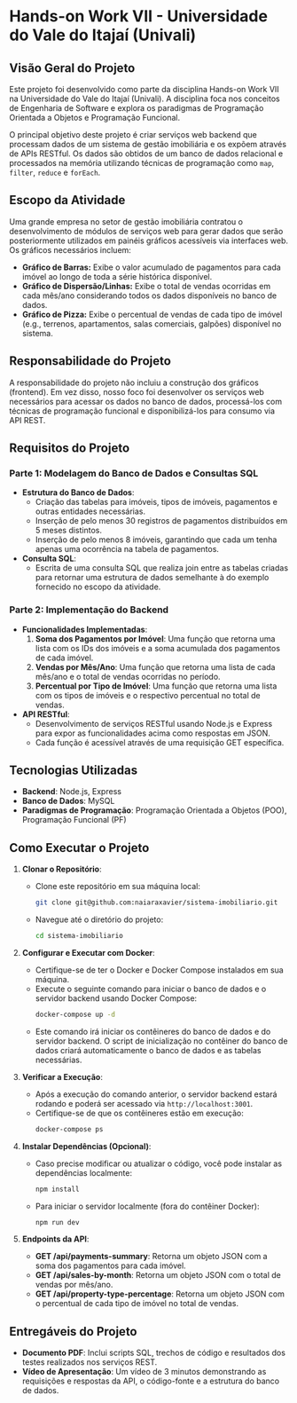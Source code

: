 # Hands-on Work VII - Universidade do Vale do Itajaí (Univali)

## Visão Geral do Projeto

Este projeto foi desenvolvido como parte da disciplina Hands-on Work VII na Universidade do Vale do Itajaí (Univali). A disciplina foca nos conceitos de Engenharia de Software e explora os paradigmas de Programação Orientada a Objetos e Programação Funcional.

O principal objetivo deste projeto é criar serviços web backend que processam dados de um sistema de gestão imobiliária e os expõem através de APIs RESTful. Os dados são obtidos de um banco de dados relacional e processados na memória utilizando técnicas de programação como `map`, `filter`, `reduce` e `forEach`.

## Escopo da Atividade

Uma grande empresa no setor de gestão imobiliária contratou o desenvolvimento de módulos de serviços web para gerar dados que serão posteriormente utilizados em painéis gráficos acessíveis via interfaces web. Os gráficos necessários incluem:

- **Gráfico de Barras:** Exibe o valor acumulado de pagamentos para cada imóvel ao longo de toda a série histórica disponível.
- **Gráfico de Dispersão/Linhas:** Exibe o total de vendas ocorridas em cada mês/ano considerando todos os dados disponíveis no banco de dados.
- **Gráfico de Pizza:** Exibe o percentual de vendas de cada tipo de imóvel (e.g., terrenos, apartamentos, salas comerciais, galpões) disponível no sistema.

## Responsabilidade do Projeto

A responsabilidade do projeto não incluiu a construção dos gráficos (frontend). Em vez disso, nosso foco foi desenvolver os serviços web necessários para acessar os dados no banco de dados, processá-los com técnicas de programação funcional e disponibilizá-los para consumo via API REST.

## Requisitos do Projeto

### Parte 1: Modelagem do Banco de Dados e Consultas SQL

- **Estrutura do Banco de Dados**:
  - Criação das tabelas para imóveis, tipos de imóveis, pagamentos e outras entidades necessárias.
  - Inserção de pelo menos 30 registros de pagamentos distribuídos em 5 meses distintos.
  - Inserção de pelo menos 8 imóveis, garantindo que cada um tenha apenas uma ocorrência na tabela de pagamentos.
- **Consulta SQL**:
  - Escrita de uma consulta SQL que realiza join entre as tabelas criadas para retornar uma estrutura de dados semelhante à do exemplo fornecido no escopo da atividade.

### Parte 2: Implementação do Backend

- **Funcionalidades Implementadas**:
  1. **Soma dos Pagamentos por Imóvel**: Uma função que retorna uma lista com os IDs dos imóveis e a soma acumulada dos pagamentos de cada imóvel.
  2. **Vendas por Mês/Ano**: Uma função que retorna uma lista de cada mês/ano e o total de vendas ocorridas no período.
  3. **Percentual por Tipo de Imóvel**: Uma função que retorna uma lista com os tipos de imóveis e o respectivo percentual no total de vendas.
- **API RESTful**:
  - Desenvolvimento de serviços RESTful usando Node.js e Express para expor as funcionalidades acima como respostas em JSON.
  - Cada função é acessível através de uma requisição GET específica.

## Tecnologias Utilizadas

- **Backend**: Node.js, Express
- **Banco de Dados**: MySQL
- **Paradigmas de Programação**: Programação Orientada a Objetos (POO), Programação Funcional (PF)

## Como Executar o Projeto

1. **Clonar o Repositório**:

   - Clone este repositório em sua máquina local:
     ```bash
     git clone git@github.com:naiaraxavier/sistema-imobiliario.git
     ```
   - Navegue até o diretório do projeto:
     ```bash
     cd sistema-imobiliario
     ```

2. **Configurar e Executar com Docker**:

   - Certifique-se de ter o Docker e Docker Compose instalados em sua máquina.
   - Execute o seguinte comando para iniciar o banco de dados e o servidor backend usando Docker Compose:
     ```bash
     docker-compose up -d
     ```
   - Este comando irá iniciar os contêineres do banco de dados e do servidor backend. O script de inicialização no contêiner do banco de dados criará automaticamente o banco de dados e as tabelas necessárias.

3. **Verificar a Execução**:

   - Após a execução do comando anterior, o servidor backend estará rodando e poderá ser acessado via `http://localhost:3001`.
   - Certifique-se de que os contêineres estão em execução:
     ```bash
     docker-compose ps
     ```

4. **Instalar Dependências (Opcional)**:

   - Caso precise modificar ou atualizar o código, você pode instalar as dependências localmente:
     ```bash
     npm install
     ```
   - Para iniciar o servidor localmente (fora do contêiner Docker):
     ```bash
     npm run dev
     ```

5. **Endpoints da API**:
   - **GET /api/payments-summary**: Retorna um objeto JSON com a soma dos pagamentos para cada imóvel.
   - **GET /api/sales-by-month**: Retorna um objeto JSON com o total de vendas por mês/ano.
   - **GET /api/property-type-percentage**: Retorna um objeto JSON com o percentual de cada tipo de imóvel no total de vendas.

## Entregáveis do Projeto

- **Documento PDF**: Inclui scripts SQL, trechos de código e resultados dos testes realizados nos serviços REST.
- **Vídeo de Apresentação**: Um vídeo de 3 minutos demonstrando as requisições e respostas da API, o código-fonte e a estrutura do banco de dados.
